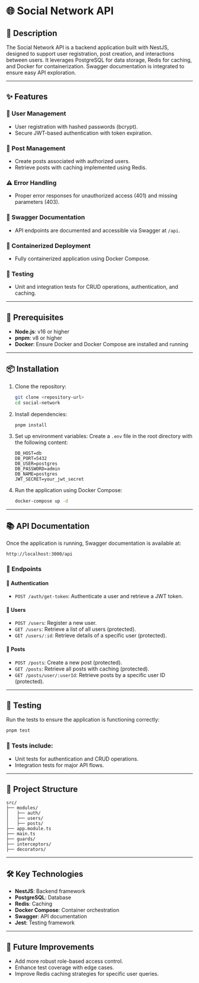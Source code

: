 # 🌐 Social Network API

## 📝 Description
The Social Network API is a backend application built with NestJS, designed to support user registration, post creation, and interactions between users. It leverages PostgreSQL for data storage, Redis for caching, and Docker for containerization. Swagger documentation is integrated to ensure easy API exploration.

---

## ✨ Features

### 👥 User Management
- User registration with hashed passwords (bcrypt).
- Secure JWT-based authentication with token expiration.

### 📝 Post Management
- Create posts associated with authorized users.
- Retrieve posts with caching implemented using Redis.

### ⚠️ Error Handling
- Proper error responses for unauthorized access (401) and missing parameters (403).

### 📖 Swagger Documentation
- API endpoints are documented and accessible via Swagger at `/api`.

### 🐳 Containerized Deployment
- Fully containerized application using Docker Compose.

### 🧪 Testing
- Unit and integration tests for CRUD operations, authentication, and caching.

---

## 🔧 Prerequisites
- **Node.js**: v16 or higher
- **pnpm**: v8 or higher
- **Docker**: Ensure Docker and Docker Compose are installed and running

---

## 📦 Installation

1. Clone the repository:
   ```bash
   git clone <repository-url>
   cd social-network
   ```

2. Install dependencies:
   ```bash
   pnpm install
   ```

3. Set up environment variables:
   Create a `.env` file in the root directory with the following content:
   ```env
   DB_HOST=db
   DB_PORT=5432
   DB_USER=postgres
   DB_PASSWORD=admin
   DB_NAME=postgres
   JWT_SECRET=your_jwt_secret
   ```

4. Run the application using Docker Compose:
   ```bash
   docker-compose up -d
   ```

---

## 📚 API Documentation
Once the application is running, Swagger documentation is available at:
```
http://localhost:3000/api
```

### 📌 Endpoints
#### 🔐 Authentication
- `POST /auth/get-token`: Authenticate a user and retrieve a JWT token.

#### 👤 Users
- `POST /users`: Register a new user.
- `GET /users`: Retrieve a list of all users (protected).
- `GET /users/:id`: Retrieve details of a specific user (protected).

#### 📝 Posts
- `POST /posts`: Create a new post (protected).
- `GET /posts`: Retrieve all posts with caching (protected).
- `GET /posts/user/:userId`: Retrieve posts by a specific user ID (protected).

---

## 🧪 Testing
Run the tests to ensure the application is functioning correctly:
```bash
pnpm test
```
### 🧪 Tests include:
- Unit tests for authentication and CRUD operations.
- Integration tests for major API flows.

---

## 📁 Project Structure
```
src/
├── modules/
│   ├── auth/
│   ├── users/
│   ├── posts/
├── app.module.ts
├── main.ts
├── guards/
├── interceptors/
├── decorators/
```

---

## 🛠️ Key Technologies
- **NestJS**: Backend framework
- **PostgreSQL**: Database
- **Redis**: Caching
- **Docker Compose**: Container orchestration
- **Swagger**: API documentation
- **Jest**: Testing framework

---

## 🚀 Future Improvements
- Add more robust role-based access control.
- Enhance test coverage with edge cases.
- Improve Redis caching strategies for specific user queries.